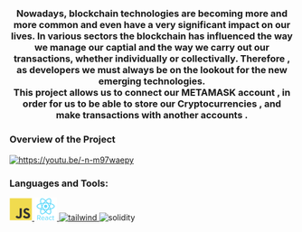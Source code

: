 <h3 align="center">Nowadays, blockchain technologies are becoming more and more common and even have a very significant impact on our lives. In various sectors the blockchain has influenced the way we manage our captial and the way we carry out our transactions, whether individually or collectivally. Therefore , as developers we must always be on the lookout for the new emerging technologies. <br/> This project allows us to connect our METAMASK account , in order for us to be able to store our Cryptocurrencies , and make transactions with another accounts .</h3>

<h3 align="left">Overview of the Project</h3>
<p align="left">
<a href="https://www.youtube.com/c/https://youtu.be/-n-m97waepy" target="blank"><img align="center" src="https://raw.githubusercontent.com/rahuldkjain/github-profile-readme-generator/master/src/images/icons/Social/youtube.svg" alt="https://youtu.be/-n-m97waepy" height="30" width="40" /></a>
</p>

<h3 align="left">Languages and Tools:</h3>
<p align="left"> <a href="https://developer.mozilla.org/en-US/docs/Web/JavaScript" target="_blank" rel="noreferrer"> <img src="https://raw.githubusercontent.com/devicons/devicon/master/icons/javascript/javascript-original.svg" alt="javascript" width="40" height="40"/> </a> <a href="https://reactjs.org/" target="_blank" rel="noreferrer"> <img src="https://raw.githubusercontent.com/devicons/devicon/master/icons/react/react-original-wordmark.svg" alt="react" width="40" height="40"/> </a> <a href="https://tailwindcss.com/" target="_blank" rel="noreferrer"> <img src="https://www.vectorlogo.zone/logos/tailwindcss/tailwindcss-icon.svg" alt="tailwind" width="40" height="40"/> </a> <img src="https://docs.soliditylang.org/en/v0.8.11/_static/logo.svg" alt="solidity" width="40" height="40"/></p>
